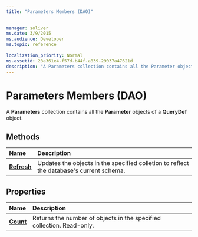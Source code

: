 ```yaml
---
title: "Parameters Members (DAO)"
 
 
manager: soliver
ms.date: 3/9/2015
ms.audience: Developer
ms.topic: reference
  
localization_priority: Normal
ms.assetid: 28a361e4-f57d-b44f-a839-29037a47621d
description: "A Parameters collection contains all the Parameter objects of a QueryDef object."
---
```


# Parameters Members (DAO)

A **Parameters** collection contains all the **Parameter** objects of a **QueryDef** object. 
  
## Methods

|**Name**|**Description**|
|:-----|:-----|
|**[Refresh](parameters-refresh-method-dao.md)** <br/> |Updates the objects in the specified colletion to reflect the database's current schema.  <br/> |
   
## Properties

|**Name**|**Description**|
|:-----|:-----|
|**[Count](parameters-count-property-dao.md)** <br/> |Returns the number of objects in the specified collection. Read-only.  <br/> |
   

